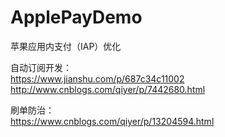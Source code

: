 # ApplePayDemo
苹果应用内支付（IAP）优化

自动订阅开发：   
https://www.jianshu.com/p/687c34c11002    
http://www.cnblogs.com/qiyer/p/7442680.html

刷单防治：   
https://www.cnblogs.com/qiyer/p/13204594.html
